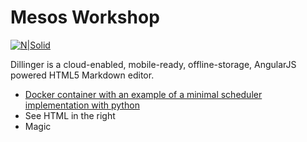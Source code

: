 # Mesos Workshop

[![N|Solid](http://www.datio.com/wp-content/uploads/2016/09/logo-1.png)](http://www.datio.com/)

Dillinger is a cloud-enabled, mobile-ready, offline-storage, AngularJS powered HTML5 Markdown editor.

  - [Docker container with an example of a minimal scheduler implementation with python](https://github.com/cirobarradov/NinjaWorkshop/tree/master/MinimalScheduler)
  - See HTML in the right
  - Magic
